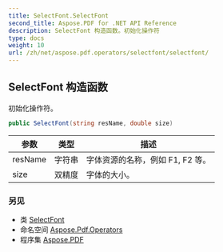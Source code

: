 ```yaml
---
title: SelectFont.SelectFont
second_title: Aspose.PDF for .NET API Reference
description: SelectFont 构造函数。初始化操作符
type: docs
weight: 10
url: /zh/net/aspose.pdf.operators/selectfont/selectfont/
---
```

## SelectFont 构造函数

初始化操作符。

```csharp
public SelectFont(string resName, double size)
```

| 参数 | 类型 | 描述 |
| --- | --- | --- |
| resName | 字符串 | 字体资源的名称，例如 F1, F2 等。 |
| size | 双精度 | 字体的大小。 |

### 另见

* 类 [SelectFont](../)
* 命名空间 [Aspose.Pdf.Operators](../../../aspose.pdf.operators/)
* 程序集 [Aspose.PDF](../../../)